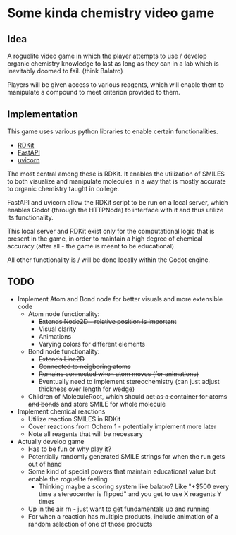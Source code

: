 # Some kinda chemistry video game
## Idea
A roguelite video game in which the player attempts to use / develop organic chemistry
knowledge to last as long as they can in a lab which is inevitably doomed to fail. (think Balatro)

Players will be given access to various reagents, which will enable them to manipulate
a compound to meet criterion provided to them.

## Implementation
This game uses various python libraries to enable certain functionalities.
- [RDKit](https://www.rdkit.org/)
- [FastAPI](https://fastapi.tiangolo.com/)
- [uvicorn](https://www.uvicorn.org/)

The most central among these is RDKit. It enables the utilization of SMILES to both visualize
and manipulate molecules in a way that is mostly accurate to organic chemistry taught in college.

FastAPI and uvicorn allow the RDKit script to be run on a local server, which enables Godot (through the
HTTPNode) to interface with it and thus utilize its functionality.

This local server and RDKit exist only for the computational logic that is present in the game, in order
to maintain a high degree of chemical accuracy (after all - the game is meant to be educational)

All other functionality is / will be done locally within the Godot engine.

## TODO
- Implement Atom and Bond node for better visuals and more extensible code
	- Atom node functionality:
		- ~~Extends Node2D - relative position is important~~
		- Visual clarity
		- Animations
		- Varying colors for different elements
	- Bond node functionality:
		- ~~Extends Line2D~~
		- ~~Connected to neigboring atoms~~
		- ~~Remains connected when atom moves (for animations)~~
		- Eventually need to implement stereochemistry (can just adjust thickness over length for wedge)
	- Children of MoleculeRoot, which should ~~act as a container for atoms and bonds~~ and store SMILE for whole molecule
- Implement chemical reactions
	- Utilize reaction SMILES in RDKit
	- Cover reactions from Ochem 1 - potentially implement more later
	- Note all reagents that will be necessary
- Actually develop game
	- Has to be fun or why play it?
	- Potentially randomly generated SMILE strings for when the run gets out of hand
	- Some kind of special powers that maintain educational value but enable the roguelite feeling
		- Thinking maybe a scoring system like balatro? Like "+$500 every time a stereocenter is flipped" and you get to use X reagents Y times
	- Up in the air rn - just want to get fundamentals up and running
	- For when a reaction has multiple products, include animation of a random selection of one of those products
